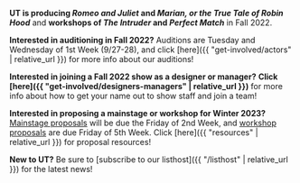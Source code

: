 **UT is producing *Romeo and Juliet* and *Marian, or the True Tale of Robin Hood*** and **workshops of *The Intruder* and *Perfect Match*** in Fall 2022.

**Interested in auditioning in Fall 2022?** Auditions are Tuesday and Wednesday of 1st Week (9/27-28), and click [here]({{ "get-involved/actors" | relative_url }}) for more info about our auditions!

**Interested in joining a Fall 2022 show as a designer or manager?** **Click [here]({{ "get-involved/designers-managers" | relative_url }})** for more info about how to get your name out to show staff and join a team!

**Interested in proposing a mainstage or workshop for Winter 2023?** [Mainstage proposals](https://bit.ly/Winter2023ProposalForm) will be due the Friday of 2nd Week, and [workshop proposals](https://bit.ly/Winter2023WorkshopProposalForm) are due Friday of 5th Week. Click [here]({{ "resources" | relative_url }}) for proposal resources!

**New to UT?** Be sure to [subscribe to our listhost]({{ "/listhost" | relative_url }}) for the latest news!